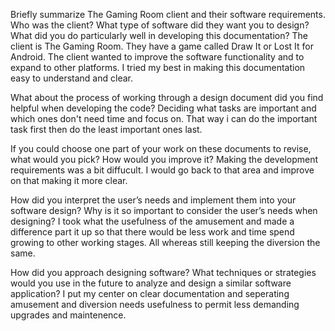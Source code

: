 Briefly summarize The Gaming Room client and their software requirements. Who was the client? What type of software did they want you to design? What did you do particularly well in developing this documentation? 
The client is The Gaming Room. They have a game called Draw It or Lost It for Android. The client wanted to improve the software functionality and to expand to other platforms. I tried my best in making this documentation easy to understand and clear.

What about the process of working through a design document did you find helpful when developing the code? 
Deciding what tasks are important and which ones don't need time and focus on. That way i can do the important task first then do the least important ones last.

If you could choose one part of your work on these documents to revise, what would you pick? How would you improve it? 
Making the development requirements was a bit diffucult. I would go back to that area and improve on that making it more clear.

How did you interpret the user’s needs and implement them into your software design? Why is it so important to consider the user’s needs when designing? 
I took what the usefulness of the amusement and made a difference part it up so that there would be less work and time spend growing to other working stages. All whereas still keeping the diversion the same.

How did you approach designing software? What techniques or strategies would you use in the future to analyze and design a similar software application? 
I put my center on clear documentation and seperating amusement and diversion needs usefulness to permit less demanding upgrades and maintenence.
